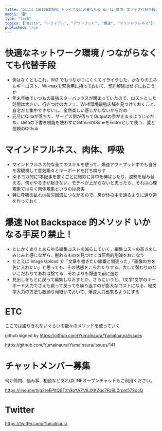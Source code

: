 ```yaml
---
title: "Qiita 1日100本投稿 トライアルに必要なもの Wi-fi 環境、エディタ代替手段、マインドフルネス、ずぼらヨガなど"
emoji: "🖥"
type: "tech"
topics: ["Qiita", "トライアル", "アウトプット", "爆速", "マインドフルネス"]
published: true
---
```


# 快適なネットワーク環境 / つながらなくても代替手段

- 何はなくともこれ、Wi2 でもつながりにくくてイライラした、かなりのエネルギーロスト、Wi-maxを緊急用に持っておいて、契約解除はせずにおこうか
- 年末年始でいつもの最強スターバックスが閉まっていたので、ロストとした時間は大きい、行きつけのカフェ、Wi-fi環境最強店舗を見つけておくこと、自宅だと集中できないし、全然楽しい感じがしないからだめ
- 元旦にQiitaが落ちた、サービス側が落ちてOutputの手が止まるようじゃだめ、Qiitaの下書き機能を使わずにGithunのISsueをEditorとして使う、愛と信頼のGithub

# マインドフルネス、肉体、呼吸

- マインドフルネス的な全てのスキルを使って、爆速アウトプット中でも自分を客観視して意気揚々とキーボードを打ち鳴らす
- ゆるヨガ的に1本記事を書くごとに微妙に背中を伸ばしたり、姿勢を組み替える、何かやるきが起きない、モチベが上がらないと思ったら、それは心理現象ではなく肉体現象というのは真実
- 特に呼吸の乱れは疲労困憊につながるので、息が体の中を通るように通り道を作っておく

# 爆速 Not Backspace 的メソッド いかなる手戻り禁止！

- とにかくありとあらゆる編集コストを減らしていく、編集コストの高さをしみじみと感じながら、削れるものを見つけては圧倒的削減をおこなう
- たとえば Image Upload で「文章を書きたい順番と間違った」「画像の方を先に入れたい」と思っても、その誘惑をこられたりする、大して替わりのないこだわりであれば捨てる、それよりも爆速で前に進む
- 見出しをもとに戻って編集しなおすとか、さらにいうと、1文字1文字のキーボード入力でさえも戻って戻ってを繰り返すのが膨大なコストになる、絵文字入力の方法も数通り用紙いておいて、爆速入力出来るようにする

# ETC

ここでは語りきれないぐらいの数々のメソッドを使っていく

github signed by https://github.com/YumaInaura/YumaInaura/issues

https://github.com/YumaInaura/YumaInaura/issues/141








<!-- Update From Qiita API -->

# チャットメンバー募集


何か質問、悩み事、相談などあればLINEオープンチャットもご利用ください。

https://line.me/ti/g2/eEPltQ6Tzh3pYAZV8JXKZqc7PJ6L0rpm573dcQ





# Twitter


https://twitter.com/YumaInaura


<!-- Update From Qiita API -->


